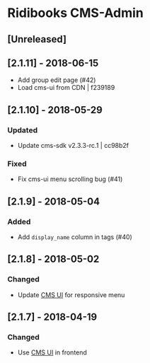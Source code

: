 # Ridibooks CMS-Admin

## [Unreleased]

## [2.1.11] - 2018-06-15
- Add group edit page (#42)
- Load cms-ui from CDN | f239189

## [2.1.10] - 2018-05-29
### Updated
- Update cms-sdk v2.3.3-rc.1 | cc98b2f
### Fixed
- Fix cms-ui menu scrolling bug (#41)

## [2.1.9] - 2018-05-04
### Added
- Add `display_name` column in tags (#40)

## [2.1.8] - 2018-05-02
### Changed
- Update [CMS UI](https://github.com/ridi/cms-ui) for responsive menu

## [2.1.7] - 2018-04-19
### Changed
- Use [CMS UI](https://github.com/ridi/cms-ui) in frontend
